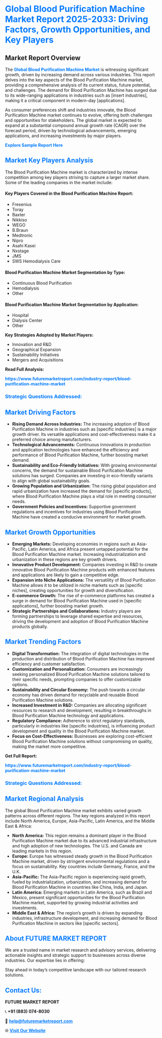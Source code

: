 <h1 style="color: #007BFF;">Global Blood Purification Machine Market Report 2025-2033: Driving Factors, Growth Opportunities, and Key Players</h1>

<section id="overview">
<h2>Market Report Overview</h2>
<p>The <a href="https://www.futuremarketreport.com/industry-report/blood-purification-machine-market" style="color: #007BFF; text-decoration: none;"><strong>Global Blood Purification Machine Market</strong></a> is witnessing significant growth, driven by increasing demand across various industries. This report delves into the key aspects of the Blood Purification Machine market, providing a comprehensive analysis of its current status, future potential, and challenges. The demand for Blood Purification Machine has surged due to its wide-ranging applications in industries such as [insert industries], making it a critical component in modern-day [applications].</p>
<p>As consumer preferences shift and industries innovate, the Blood Purification Machine market continues to evolve, offering both challenges and opportunities for stakeholders. The global market is expected to expand at a substantial compound annual growth rate (CAGR) over the forecast period, driven by technological advancements, emerging applications, and increasing investments by major players.</p>
</section>

<section id="overview">
<p><a href="https://www.futuremarketreport.com/request-sample/reportId=79511" style="color: #007BFF; text-decoration: none;"><strong>Explore Sample Report Here</strong></a></p>
</section>

<section id="key-players">
<h2 style="color: #007BFF;">Market Key Players Analysis</h2>
<p>The Blood Purification Machine market is characterized by intense competition among key players striving to capture a larger market share. Some of the leading companies in the market include:</p>
<h4>Key Players Covered in the Blood Purification Machine Report:</h4>
<ul><li>Fresenius</li><li>Toray</li><li>Baxter</li><li>Nikkiso</li><li>WEGO</li><li>B.Braun</li><li>Medtronic</li><li>Nipro</li><li>Asahi Kasei</li><li>Nxstage</li><li>JMS</li><li>SWS Hemodialysis Care</li></ul>
<h4>Blood Purification Machine Market Segmentation by Type:</h4>
<ul><li>Continuous Blood Purification</li><li>Hemodialysis</li><li>Other</li></ul>

<h4>Blood Purification Machine Market Segmentation by Application:</h4>
<ul><li>Hospital</li><li>Dialysis Center</li><li>Other</li></ul>
<p><strong>Key Strategies Adopted by Market Players:</strong></p>
<ul>
<li>Innovation and R&D</li>
<li>Geographical Expansion</li>
<li>Sustainability Initiatives</li>
<li>Mergers and Acquisitions</li>
</ul>
</section>

<section>
<p><strong>Read Full Analysis: </strong></p><a href="https://www.futuremarketreport.com/industry-report/blood-purification-machine-market" style="color: #007BFF; text-decoration: none;"><strong>https://www.futuremarketreport.com/industry-report/blood-purification-machine-market</strong></a>
<h3 style="color: #007BFF;">Strategic Questions Addressed:</h3>
</section>

<section id="driving-factors">
<h2 style="color: #007BFF;">Market Driving Factors</h2>
<ul>
<li><strong>Rising Demand Across Industries:</strong> The increasing adoption of Blood Purification Machine in industries such as [specific industries] is a major growth driver. Its versatile applications and cost-effectiveness make it a preferred choice among manufacturers.</li>
<li><strong>Technological Advancements:</strong> Continuous innovations in production and application technologies have enhanced the efficiency and performance of Blood Purification Machine, further boosting market demand.</li>
<li><strong>Sustainability and Eco-Friendly Initiatives:</strong> With growing environmental concerns, the demand for sustainable Blood Purification Machine solutions has surged. Companies are investing in eco-friendly variants to align with global sustainability goals.</li>
<li><strong>Growing Population and Urbanization:</strong> The rising global population and rapid urbanization have increased the demand for [specific products], where Blood Purification Machine plays a vital role in meeting consumer needs.</li>
<li><strong>Government Policies and Incentives:</strong> Supportive government regulations and incentives for industries using Blood Purification Machine have created a conducive environment for market growth.</li>
</ul>
</section>

<section id="growth-opportunities">
<h2 style="color: #007BFF;">Market Growth Opportunities</h2>
<ul>
<li><strong>Emerging Markets:</strong> Developing economies in regions such as Asia-Pacific, Latin America, and Africa present untapped potential for the Blood Purification Machine market. Increasing industrialization and urbanization in these regions are key growth drivers.</li>
<li><strong>Innovative Product Development:</strong> Companies investing in R&D to create innovative Blood Purification Machine products with enhanced features and applications are likely to gain a competitive edge.</li>
<li><strong>Expansion into Niche Applications:</strong> The versatility of Blood Purification Machine allows it to be utilized in niche markets such as [specific niches], creating opportunities for growth and diversification.</li>
<li><strong>E-commerce Growth:</strong> The rise of e-commerce platforms has created a surge in demand for Blood Purification Machine used in [specific applications], further boosting market growth.</li>
<li><strong>Strategic Partnerships and Collaborations:</strong> Industry players are forming partnerships to leverage shared expertise and resources, driving the development and adoption of Blood Purification Machine products globally.</li>
</ul>
</section>

<section id="trending-factors">
<h2 style="color: #007BFF;">Market Trending Factors</h2>
<ul>
<li><strong>Digital Transformation:</strong> The integration of digital technologies in the production and distribution of Blood Purification Machine has improved efficiency and customer satisfaction.</li>
<li><strong>Customization and Personalization:</strong> Consumers are increasingly seeking personalized Blood Purification Machine solutions tailored to their specific needs, prompting companies to offer customizable options.</li>
<li><strong>Sustainability and Circular Economy:</strong> The push towards a circular economy has driven demand for recyclable and reusable Blood Purification Machine solutions.</li>
<li><strong>Increased Investment in R&D:</strong> Companies are allocating significant resources to research and development, resulting in breakthroughs in Blood Purification Machine technology and applications.</li>
<li><strong>Regulatory Compliance:</strong> Adherence to strict regulatory standards, particularly in industries like [specific industries], is influencing product development and quality in the Blood Purification Machine market.</li>
<li><strong>Focus on Cost-Effectiveness:</strong> Businesses are exploring cost-efficient Blood Purification Machine solutions without compromising on quality, making the market more competitive.</li>
</ul>
</section>

<section>
<p><strong>Get Full Report: </strong></p><a href="https://www.futuremarketreport.com/industry-report/blood-purification-machine-market" style="color: #007BFF; text-decoration: none;"><strong>https://www.futuremarketreport.com/industry-report/blood-purification-machine-market</strong></a>
<h3 style="color: #007BFF;">Strategic Questions Addressed:</h3>
</section>


<section id="regional-analysis">
<h2 style="color: #007BFF;">Market Regional Analysis</h2>
<p>The global Blood Purification Machine market exhibits varied growth patterns across different regions. The key regions analyzed in this report include North America, Europe, Asia-Pacific, Latin America, and the Middle East & Africa:</p>
<ul>
<li><strong>North America:</strong> This region remains a dominant player in the Blood Purification Machine market due to its advanced industrial infrastructure and high adoption of new technologies. The U.S. and Canada are leading markets in this region.</li>
<li><strong>Europe:</strong> Europe has witnessed steady growth in the Blood Purification Machine market, driven by stringent environmental regulations and a focus on sustainability. Key countries include Germany, France, and the U.K.</li>
<li><strong>Asia-Pacific:</strong> The Asia-Pacific region is experiencing rapid growth, fueled by industrialization, urbanization, and increasing demand for Blood Purification Machine in countries like China, India, and Japan.</li>
<li><strong>Latin America:</strong> Emerging markets in Latin America, such as Brazil and Mexico, present significant opportunities for the Blood Purification Machine market, supported by growing industrial activities and investments.</li>
<li><strong>Middle East & Africa:</strong> The region’s growth is driven by expanding industries, infrastructure development, and increasing demand for Blood Purification Machine in sectors like [specific sectors].</li>
</ul>
</section>

<footer>
<h2 style="color: #007BFF;">About FUTURE MARKET REPORT</h2>
<p>We are a trusted name in market research and advisory services, delivering actionable insights and strategic support to businesses across diverse industries. Our expertise lies in offering:</p>

<p>Stay ahead in today’s competitive landscape with our tailored research solutions.</p>

<h2 style="color: #007BFF;">Contact Us:</h2>
<p><strong>FUTURE MARKET REPORT</strong></p>
<p>📞 <strong>+91 (883) 074-8030</strong></p>
<p>📧 <strong><a href="mailto:help@futuremarketreport.com" style="color: #007BFF;">help@futuremarketreport.com</a></strong></p>
<p>🌐 <strong><a href="https://www.futuremarketreport.com/" style="color: #007BFF;">Visit Our Website</a></strong></p>
</footer>
